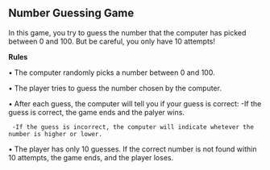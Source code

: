 ## **Number Guessing Game**

In this game, you try to guess the number that the computer has picked between 0 and 100. But be careful, you only have 10 attempts!


**Rules**

• The computer randomly picks a number between 0 and 100.


• The player tries to guess the number chosen by the computer.


• After each guess, the computer will tell you if your guess is correct:
     -If the guess is correct, the game ends and the palyer wins.
     
     -If the guess is incorrect, the computer will indicate whetever the number is higher or lower.
     
• The player has only 10 guesses. If the correct number is not found within 10 attempts, the game ends, and the player loses.
